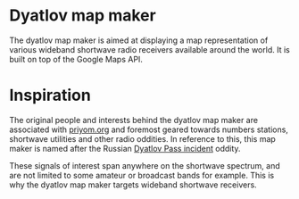 Dyatlov map maker
=================

The dyatlov map maker is aimed at displaying a map representation of various wideband shortwave radio receivers available around the world. It is built on top of the Google Maps API.

Inspiration
===========

The original people and interests behind the dyatlov map maker are associated with [priyom.org](http://priyom.org/) and foremost geared towards numbers stations, shortwave utilities and other radio oddities. In reference to this, this map maker is named after the Russian [Dyatlov Pass incident](https://en.wikipedia.org/wiki/Dyatlov_Pass_incident) oddity.

These signals of interest span anywhere on the shortwave spectrum, and are not limited to some amateur or broadcast bands for example. This is why the dyatlov map maker targets wideband shortwave receivers.
